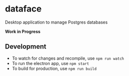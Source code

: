 # dataface
Desktop application to manage Postgres databases

**Work in Progress**

## Development
* To watch for changes and recompile, use `npm run watch`
* To run the electron app, use `npm start`
* To build for production, use `npm run build`
